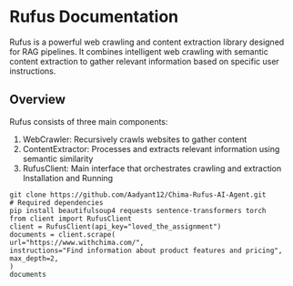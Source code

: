 # Rufus Documentation
Rufus is a powerful web crawling and content extraction library designed for RAG pipelines.
It combines intelligent web crawling with semantic content extraction to gather relevant
information based on specific user instructions.
## Overview
Rufus consists of three main components:
1. WebCrawler: Recursively crawls websites to gather content
2. ContentExtractor: Processes and extracts relevant information using semantic
similarity
3. RufusClient: Main interface that orchestrates crawling and extraction
Installation and Running
```
git clone https://github.com/Aadyant12/Chima-Rufus-AI-Agent.git
# Required dependencies
pip install beautifulsoup4 requests sentence-transformers torch
from client import RufusClient
client = RufusClient(api_key="loved_the_assignment")
documents = client.scrape(
url="https://www.withchima.com/",
instructions="Find information about product features and pricing",
max_depth=2,
)
documents
